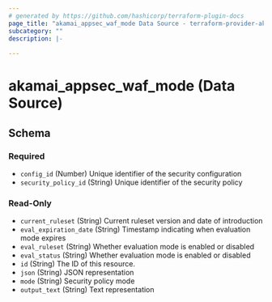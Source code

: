 ```yaml
---
# generated by https://github.com/hashicorp/terraform-plugin-docs
page_title: "akamai_appsec_waf_mode Data Source - terraform-provider-akamai"
subcategory: ""
description: |-
  
---
```


# akamai_appsec_waf_mode (Data Source)





<!-- schema generated by tfplugindocs -->
## Schema

### Required

- `config_id` (Number) Unique identifier of the security configuration
- `security_policy_id` (String) Unique identifier of the security policy

### Read-Only

- `current_ruleset` (String) Current ruleset version and date of introduction
- `eval_expiration_date` (String) Timestamp indicating when evaluation mode expires
- `eval_ruleset` (String) Whether evaluation mode is enabled or disabled
- `eval_status` (String) Whether evaluation mode is enabled or disabled
- `id` (String) The ID of this resource.
- `json` (String) JSON representation
- `mode` (String) Security policy mode
- `output_text` (String) Text representation
